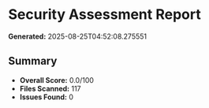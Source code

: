 # Security Assessment Report

**Generated:** 2025-08-25T04:52:08.275551

## Summary
- **Overall Score:** 0.0/100
- **Files Scanned:** 117
- **Issues Found:** 0

